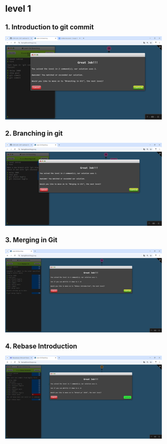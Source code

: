 # level 1

## 1. Introduction to git commit

![alt text](image.png)

## 2. Branching in git

![alt text](image-1.png)

## 3. Merging in Git

![alt text](image-2.png)

## 4. Rebase Introduction

![alt text](image-3.png)